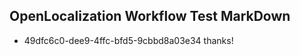 ## OpenLocalization Workflow Test MarkDown
* 49dfc6c0-dee9-4ffc-bfd5-9cbbd8a03e34 
thanks!<!--HONumber=Mar16_HO4-->
